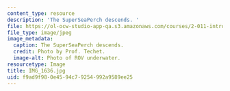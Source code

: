 ```yaml
---
content_type: resource
description: 'The SuperSeaPerch descends. '
file: https://ol-ocw-studio-app-qa.s3.amazonaws.com/courses/2-011-introduction-to-ocean-science-and-engineering-spring-2006/f9ad9f980e4594c79254992a9589ee25_IMG_1636.jpg
file_type: image/jpeg
image_metadata:
  caption: The SuperSeaPerch descends.
  credit: Photo by Prof. Techet.
  image-alt: Photo of ROV underwater.
resourcetype: Image
title: IMG_1636.jpg
uid: f9ad9f98-0e45-94c7-9254-992a9589ee25
---
```


